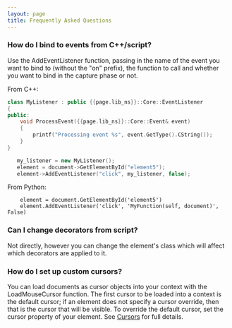```yaml
---
layout: page
title: Frequently Asked Questions
---
```


### How do I bind to events from C++/script?

Use the AddEventListener function, passing in the name of the event you want to bind to (without the "on" prefix), the function to call and whether you want to bind in the capture phase or not.

From C++:

```cpp
class MyListener : public {{page.lib_ns}}::Core::EventListener
{
public:
	void ProcessEvent({{page.lib_ns}}::Core::Event& event)
	{
		printf("Processing event %s", event.GetType().CString());
	}
}
```

```cpp
   my_listener = new MyListener();
   element = document->GetElementById("element5");
   element->AddEventListener("click", my_listener, false);
```

From Python:

```
	element = document.GetElementById('element5')
	element.AddEventListener('click', 'MyFunction(self, document)', False)
```

### Can I change decorators from script?

Not directly, however you can change the element's class which will affect which decorators are applied to it.

### How do I set up custom cursors?

You can load documents as cursor objects into your context with the LoadMouseCursor function. The first cursor to be loaded into a context is the default cursor; if an element does not specify a cursor override, then that is the cursor that will be visible. To override the default cursor, set the cursor property of your element. See [Cursors](rcss/user_interface.html#cursors-the-cursor-property) for full details.
